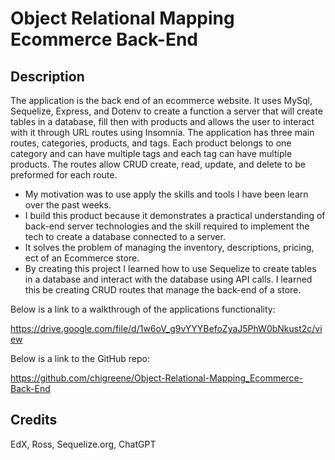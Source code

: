 # Object Relational Mapping Ecommerce Back-End

## Description

The application is the back end of an ecommerce website. It uses MySql, Sequelize, Express, and Dotenv to create a function a server that will create tables in a database, fill then with products and allows the user to interact with it through URL routes using Insomnia. The application has three main routes, categories, products, and tags. Each product belongs to one category and can have multiple tags and each tag can have multiple products. The routes allow CRUD create, read, update, and delete to be preformed for each route. 

- My motivation was to use apply the skills and tools I have been learn over the past weeks. 
- I build this product because it demonstrates a practical understanding of back-end server technologies and the skill required to implement the tech to create a database connected to a server. 
- It solves the problem of managing the inventory, descriptions, pricing, ect of an Ecommerce store.
- By creating this project I learned how to use Sequelize to create tables in a database and interact with the database using API calls. I learned this be creating CRUD routes that manage the back-end of a store.

Below is a link to a walkthrough of the applications functionality:

https://drive.google.com/file/d/1w6oV_g9vYYYBefoZyaJ5PhW0bNkust2c/view

Below is a link to the GitHub repo:

https://github.com/chigreene/Object-Relational-Mapping_Ecommerce-Back-End

## Credits
EdX, Ross, Sequelize.org, ChatGPT
